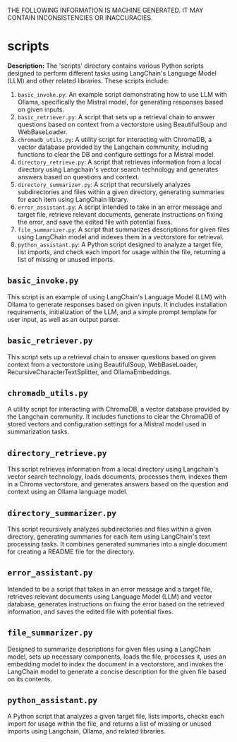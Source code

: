 THE FOLLOWING INFORMATION IS MACHINE GENERATED.
IT MAY CONTAIN INCONSISTENCIES OR INACCURACIES.

# scripts  

**Description:** The 'scripts' directory contains various Python scripts designed to perform different tasks using LangChain's Language Model (LLM) and other related libraries. These scripts include:

1. `basic_invoke.py`: An example script demonstrating how to use LLM with Ollama, specifically the Mistral model, for generating responses based on given inputs.
2. `basic_retriever.py`: A script that sets up a retrieval chain to answer questions based on context from a vectorstore using BeautifulSoup and WebBaseLoader.
3. `chromadb_utils.py`: A utility script for interacting with ChromaDB, a vector database provided by the Langchain community, including functions to clear the DB and configure settings for a Mistral model.
4. `directory_retrieve.py`: A script that retrieves information from a local directory using Langchain's vector search technology and generates answers based on questions and context.
5. `directory_summarizer.py`: A script that recursively analyzes subdirectories and files within a given directory, generating summaries for each item using LangChain library.
6. `error_assistant.py`: A script intended to take in an error message and target file, retrieve relevant documents, generate instructions on fixing the error, and save the edited file with potential fixes.
7. `file_summarizer.py`: A script that summarizes descriptions for given files using LangChain model and indexes them in a vectorstore for retrieval.
8. `python_assistant.py`: A Python script designed to analyze a target file, list imports, and check each import for usage within the file, returning a list of missing or unused imports.

 ## `basic_invoke.py`
This script is an example of using LangChain's Language Model (LLM) with Ollama to generate responses based on given inputs. It includes installation requirements, initialization of the LLM, and a simple prompt template for user input, as well as an output parser.

## `basic_retriever.py`
This script sets up a retrieval chain to answer questions based on given context from a vectorstore using BeautifulSoup, WebBaseLoader, RecursiveCharacterTextSplitter, and OllamaEmbeddings.

## `chromadb_utils.py`
A utility script for interacting with ChromaDB, a vector database provided by the Langchain community. It includes functions to clear the ChromaDB of stored vectors and configuration settings for a Mistral model used in summarization tasks.

## `directory_retrieve.py`
This script retrieves information from a local directory using Langchain's vector search technology, loads documents, processes them, indexes them in a Chroma vectorstore, and generates answers based on the question and context using an Ollama language model.

## `directory_summarizer.py`
This script recursively analyzes subdirectories and files within a given directory, generating summaries for each item using LangChain's text processing tasks. It combines generated summaries into a single document for creating a README file for the directory.

## `error_assistant.py`
Intended to be a script that takes in an error message and a target file, retrieves relevant documents using Language Model (LLM) and vector database, generates instructions on fixing the error based on the retrieved information, and saves the edited file with potential fixes.

## `file_summarizer.py`
Designed to summarize descriptions for given files using a LangChain model, sets up necessary components, loads the file, processes it, uses an embedding model to index the document in a vectorstore, and invokes the LangChain model to generate a concise description for the given file based on its contents.

## `python_assistant.py`
A Python script that analyzes a given target file, lists imports, checks each import for usage within the file, and returns a list of missing or unused imports using Langchain, Ollama, and related libraries.
